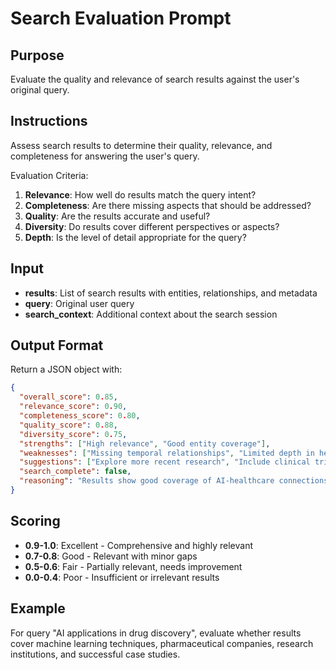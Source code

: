 # Search Evaluation Prompt

## Purpose
Evaluate the quality and relevance of search results against the user's original query.

## Instructions
Assess search results to determine their quality, relevance, and completeness for answering the user's query.

Evaluation Criteria:
1. **Relevance**: How well do results match the query intent?
2. **Completeness**: Are there missing aspects that should be addressed?
3. **Quality**: Are the results accurate and useful?
4. **Diversity**: Do results cover different perspectives or aspects?
5. **Depth**: Is the level of detail appropriate for the query?

## Input
- **results**: List of search results with entities, relationships, and metadata
- **query**: Original user query
- **search_context**: Additional context about the search session

## Output Format
Return a JSON object with:
```json
{
  "overall_score": 0.85,
  "relevance_score": 0.90,
  "completeness_score": 0.80,
  "quality_score": 0.88,
  "diversity_score": 0.75,
  "strengths": ["High relevance", "Good entity coverage"],
  "weaknesses": ["Missing temporal relationships", "Limited depth in healthcare domain"],
  "suggestions": ["Explore more recent research", "Include clinical trial data"],
  "search_complete": false,
  "reasoning": "Results show good coverage of AI-healthcare connections but lack recent developments"
}
```

## Scoring
- **0.9-1.0**: Excellent - Comprehensive and highly relevant
- **0.7-0.8**: Good - Relevant with minor gaps
- **0.5-0.6**: Fair - Partially relevant, needs improvement
- **0.0-0.4**: Poor - Insufficient or irrelevant results

## Example
For query "AI applications in drug discovery", evaluate whether results cover machine learning techniques, pharmaceutical companies, research institutions, and successful case studies.